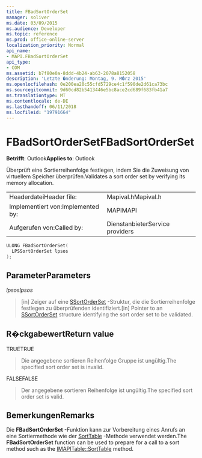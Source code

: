 ```yaml
---
title: FBadSortOrderSet
manager: soliver
ms.date: 03/09/2015
ms.audience: Developer
ms.topic: reference
ms.prod: office-online-server
localization_priority: Normal
api_name:
- MAPI.FBadSortOrderSet
api_type:
- COM
ms.assetid: b7f80e0a-8ddd-4b24-ab63-2078a8152058
description: 'Letzte �nderung: Montag, 9. M�rz 2015'
ms.openlocfilehash: 0e200ea20c55cfd5729ce4c1f590de2d61ca73bc
ms.sourcegitcommit: 9d60cd82b5413446e5bc8ace2cd689f683fb41a7
ms.translationtype: MT
ms.contentlocale: de-DE
ms.lasthandoff: 06/11/2018
ms.locfileid: "19791664"
---
```

# <a name="fbadsortorderset"></a><span data-ttu-id="38a48-103">FBadSortOrderSet</span><span class="sxs-lookup"><span data-stu-id="38a48-103">FBadSortOrderSet</span></span>

  
  
<span data-ttu-id="38a48-104">**Betrifft**: Outlook</span><span class="sxs-lookup"><span data-stu-id="38a48-104">**Applies to**: Outlook</span></span> 
  
<span data-ttu-id="38a48-105">Überprüft eine Sortierreihenfolge festlegen, indem Sie die Zuweisung von virtuellem Speicher überprüfen.</span><span class="sxs-lookup"><span data-stu-id="38a48-105">Validates a sort order set by verifying its memory allocation.</span></span> 
  
|||
|:-----|:-----|
|<span data-ttu-id="38a48-106">Headerdatei</span><span class="sxs-lookup"><span data-stu-id="38a48-106">Header file:</span></span>  <br/> |<span data-ttu-id="38a48-107">Mapival.h</span><span class="sxs-lookup"><span data-stu-id="38a48-107">Mapival.h</span></span>  <br/> |
|<span data-ttu-id="38a48-108">Implementiert von:</span><span class="sxs-lookup"><span data-stu-id="38a48-108">Implemented by:</span></span>  <br/> |<span data-ttu-id="38a48-109">MAPI</span><span class="sxs-lookup"><span data-stu-id="38a48-109">MAPI</span></span>  <br/> |
|<span data-ttu-id="38a48-110">Aufgerufen von:</span><span class="sxs-lookup"><span data-stu-id="38a48-110">Called by:</span></span>  <br/> |<span data-ttu-id="38a48-111">Dienstanbieter</span><span class="sxs-lookup"><span data-stu-id="38a48-111">Service providers</span></span>  <br/> |
   
```cpp
ULONG FBadSortOrderSet(
  LPSSortOrderSet lpsos
);
```

## <a name="parameters"></a><span data-ttu-id="38a48-112">Parameter</span><span class="sxs-lookup"><span data-stu-id="38a48-112">Parameters</span></span>

 <span data-ttu-id="38a48-113">_lpsos_</span><span class="sxs-lookup"><span data-stu-id="38a48-113">_lpsos_</span></span>
  
> <span data-ttu-id="38a48-114">[in] Zeiger auf eine [SSortOrderSet](ssortorderset.md) -Struktur, die die Sortierreihenfolge festlegen zu überprüfenden identifiziert.</span><span class="sxs-lookup"><span data-stu-id="38a48-114">[in] Pointer to an [SSortOrderSet](ssortorderset.md) structure identifying the sort order set to be validated.</span></span> 
    
## <a name="return-value"></a><span data-ttu-id="38a48-115">R�ckgabewert</span><span class="sxs-lookup"><span data-stu-id="38a48-115">Return value</span></span>

<span data-ttu-id="38a48-116">TRUE</span><span class="sxs-lookup"><span data-stu-id="38a48-116">TRUE</span></span> 
  
> <span data-ttu-id="38a48-117">Die angegebene sortieren Reihenfolge Gruppe ist ungültig.</span><span class="sxs-lookup"><span data-stu-id="38a48-117">The specified sort order set is invalid.</span></span> 
    
<span data-ttu-id="38a48-118">FALSE</span><span class="sxs-lookup"><span data-stu-id="38a48-118">FALSE</span></span> 
  
> <span data-ttu-id="38a48-119">Der angegebene sortieren Reihenfolge ist ungültig.</span><span class="sxs-lookup"><span data-stu-id="38a48-119">The specified sort order set is valid.</span></span>
    
## <a name="remarks"></a><span data-ttu-id="38a48-120">Bemerkungen</span><span class="sxs-lookup"><span data-stu-id="38a48-120">Remarks</span></span>

<span data-ttu-id="38a48-121">Die **FBadSortOrderSet** -Funktion kann zur Vorbereitung eines Anrufs an eine Sortiermethode wie der [SortTable](imapitable-sorttable.md) -Methode verwendet werden.</span><span class="sxs-lookup"><span data-stu-id="38a48-121">The **FBadSortOrderSet** function can be used to prepare for a call to a sort method such as the [IMAPITable::SortTable](imapitable-sorttable.md) method.</span></span> 
  

